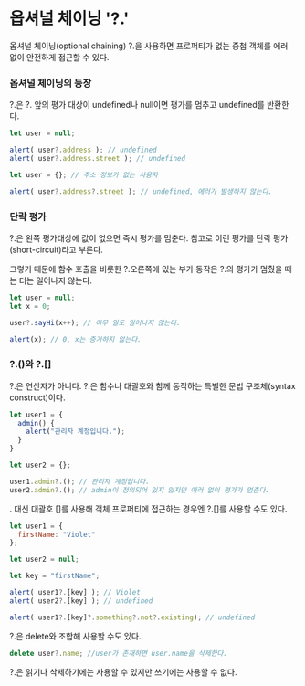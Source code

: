 # 옵셔널 체이닝 '?.'

옵셔널 체이닝(optional chaining) ?.을 사용하면 프로퍼티가 없는 중첩 객체를 에러 없이 안전하게 접근할 수 있다.

### 옵셔널 체이닝의 등장

?.은 ?. 앞의 평가 대상이 undefined나 null이면 평가를 멈추고 undefined를 반환한다.

```javascript
let user = null;

alert( user?.address ); // undefined
alert( user?.address.street ); // undefined
```

```javascript
let user = {}; // 주소 정보가 없는 사용자

alert( user?.address?.street ); // undefined, 에러가 발생하지 않는다.
```

### 단락 평가

?.은 왼쪽 평가대상에 값이 없으면 즉시 평가를 멈춘다. 참고로 이런 평가를 단락 평가(short-circuit)라고 부른다.

그렇기 때문에 함수 호출을 비롯한 ?.오른쪽에 있는 부가 동작은 ?.의 평가가 멈췄을 때는 더는 일어나지 않는다.

```javascript
let user = null;
let x = 0;

user?.sayHi(x++); // 아무 일도 일어나지 않는다.

alert(x); // 0, x는 증가하지 않는다.
```

### ?.()와 ?.[]

?.은 연산자가 아니다. ?.은 함수나 대괄호와 함께 동작하는 특별한 문법 구조체(syntax construct)이다.

```javascript
let user1 = {
  admin() {
    alert("관리자 계정입니다.");
  }
}

let user2 = {};

user1.admin?.(); // 관리자 계정입니다.
user2.admin?.(); // admin이 정의되어 있지 않지만 에러 없이 평가가 멈춘다.
```

. 대신 대괄호 []를 사용해 객체 프로퍼티에 접근하는 경우엔 ?.[]를 사용할 수도 있다. 

```javascript
let user1 = {
  firstName: "Violet"
};

let user2 = null;

let key = "firstName";

alert( user1?.[key] ); // Violet
alert( user2?.[key] ); // undefined

alert( user1?.[key]?.something?.not?.existing); // undefined
```

?.은 delete와 조합해 사용할 수도 있다.

```javascript
delete user?.name; //user가 존재하면 user.name을 삭제한다.
```

?.은 읽기나 삭제하기에는 사용할 수 있지만 쓰기에는 사용할 수 없다.